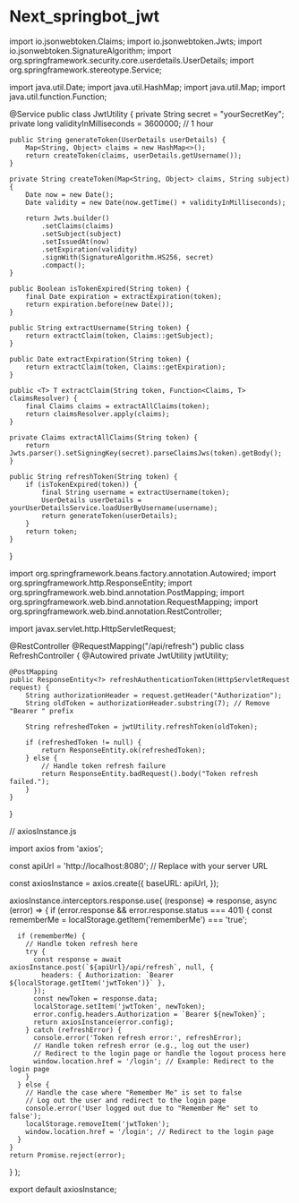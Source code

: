 # Next_springbot_jwt
import io.jsonwebtoken.Claims;
import io.jsonwebtoken.Jwts;
import io.jsonwebtoken.SignatureAlgorithm;
import org.springframework.security.core.userdetails.UserDetails;
import org.springframework.stereotype.Service;

import java.util.Date;
import java.util.HashMap;
import java.util.Map;
import java.util.function.Function;

@Service
public class JwtUtility {
    private String secret = "yourSecretKey";
    private long validityInMilliseconds = 3600000; // 1 hour

    public String generateToken(UserDetails userDetails) {
        Map<String, Object> claims = new HashMap<>();
        return createToken(claims, userDetails.getUsername());
    }

    private String createToken(Map<String, Object> claims, String subject) {
        Date now = new Date();
        Date validity = new Date(now.getTime() + validityInMilliseconds);

        return Jwts.builder()
            .setClaims(claims)
            .setSubject(subject)
            .setIssuedAt(now)
            .setExpiration(validity)
            .signWith(SignatureAlgorithm.HS256, secret)
            .compact();
    }

    public Boolean isTokenExpired(String token) {
        final Date expiration = extractExpiration(token);
        return expiration.before(new Date());
    }

    public String extractUsername(String token) {
        return extractClaim(token, Claims::getSubject);
    }

    public Date extractExpiration(String token) {
        return extractClaim(token, Claims::getExpiration);
    }

    public <T> T extractClaim(String token, Function<Claims, T> claimsResolver) {
        final Claims claims = extractAllClaims(token);
        return claimsResolver.apply(claims);
    }

    private Claims extractAllClaims(String token) {
        return Jwts.parser().setSigningKey(secret).parseClaimsJws(token).getBody();
    }

    public String refreshToken(String token) {
        if (isTokenExpired(token)) {
            final String username = extractUsername(token);
            UserDetails userDetails = yourUserDetailsService.loadUserByUsername(username);
            return generateToken(userDetails);
        }
        return token;
    }
}



import org.springframework.beans.factory.annotation.Autowired;
import org.springframework.http.ResponseEntity;
import org.springframework.web.bind.annotation.PostMapping;
import org.springframework.web.bind.annotation.RequestMapping;
import org.springframework.web.bind.annotation.RestController;

import javax.servlet.http.HttpServletRequest;

@RestController
@RequestMapping("/api/refresh")
public class RefreshController {
    @Autowired
    private JwtUtility jwtUtility;

    @PostMapping
    public ResponseEntity<?> refreshAuthenticationToken(HttpServletRequest request) {
        String authorizationHeader = request.getHeader("Authorization");
        String oldToken = authorizationHeader.substring(7); // Remove "Bearer " prefix

        String refreshedToken = jwtUtility.refreshToken(oldToken);

        if (refreshedToken != null) {
            return ResponseEntity.ok(refreshedToken);
        } else {
            // Handle token refresh failure
            return ResponseEntity.badRequest().body("Token refresh failed.");
        }
    }
}


// axiosInstance.js

import axios from 'axios';

const apiUrl = 'http://localhost:8080'; // Replace with your server URL

const axiosInstance = axios.create({
  baseURL: apiUrl,
});

axiosInstance.interceptors.response.use(
  (response) => response,
  async (error) => {
    if (error.response && error.response.status === 401) {
      const rememberMe = localStorage.getItem('rememberMe') === 'true';

      if (rememberMe) {
        // Handle token refresh here
        try {
          const response = await axiosInstance.post(`${apiUrl}/api/refresh`, null, {
            headers: { Authorization: `Bearer ${localStorage.getItem('jwtToken')}` },
          });
          const newToken = response.data;
          localStorage.setItem('jwtToken', newToken);
          error.config.headers.Authorization = `Bearer ${newToken}`;
          return axiosInstance(error.config);
        } catch (refreshError) {
          console.error('Token refresh error:', refreshError);
          // Handle token refresh error (e.g., log out the user)
          // Redirect to the login page or handle the logout process here
          window.location.href = '/login'; // Example: Redirect to the login page
        }
      } else {
        // Handle the case where "Remember Me" is set to false
        // Log out the user and redirect to the login page
        console.error('User logged out due to "Remember Me" set to false');
        localStorage.removeItem('jwtToken');
        window.location.href = '/login'; // Redirect to the login page
      }
    }
    return Promise.reject(error);
  }
);

export default axiosInstance;







